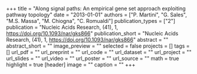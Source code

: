 +++
title = "Along signal paths: An empirical gene set approach exploiting pathway topology"
date = "2013-01-01"
authors = ["P. Martini", "G. Sales", "M.S. Massa", "M. Chiogna", "C. Romualdi"]
publication_types = ["2"]
publication = "Nucleic Acids Research, (41), 1, https://doi.org/10.1093/nar/gks866"
publication_short = "Nucleic Acids Research, (41), 1, https://doi.org/10.1093/nar/gks866"
abstract = ""
abstract_short = ""
image_preview = ""
selected = false
projects = []
tags = []
url_pdf = ""
url_preprint = ""
url_code = ""
url_dataset = ""
url_project = ""
url_slides = ""
url_video = ""
url_poster = ""
url_source = ""
math = true
highlight = true
[header]
image = ""
caption = ""
+++
